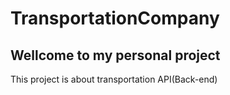# TransportationCompany

## Wellcome to my personal project

This project is about transportation API(Back-end)
